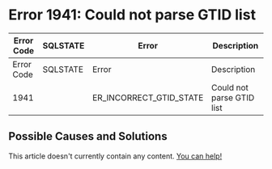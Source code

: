 
# Error 1941: Could not parse GTID list


| Error Code | SQLSTATE | Error | Description |
| --- | --- | --- | --- |
| Error Code | SQLSTATE | Error | Description |
| 1941 |  | ER_INCORRECT_GTID_STATE | Could not parse GTID list |




## Possible Causes and Solutions


This article doesn't currently contain any content. [You can help!](/kb/en/writing-and-editing-knowledge-base-articles/)

